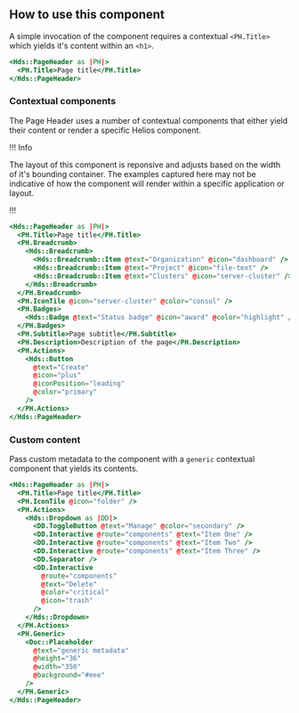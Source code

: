 ## How to use this component

A simple invocation of the component requires a contextual `<PH.Title>` which yields it's content within an `<h1>`.

```handlebars
<Hds::PageHeader as |PH|>
  <PH.Title>Page title</PH.Title>
</Hds::PageHeader>
```

### Contextual components

The Page Header uses a number of contextual components that either yield their content or render a specific Helios component.

!!! Info

The layout of this component is reponsive and adjusts based on the width of it's bounding container. The examples captured here may not be indicative of how the component will render within a specific application or layout.

!!!

```handlebars
<Hds::PageHeader as |PH|>
  <PH.Title>Page title</PH.Title>
  <PH.Breadcrumb>
    <Hds::Breadcrumb>
      <Hds::Breadcrumb::Item @text="Organization" @icon="dashboard" />
      <Hds::Breadcrumb::Item @text="Project" @icon="file-text" />
      <Hds::Breadcrumb::Item @text="Clusters" @icon="server-cluster" />
    </Hds::Breadcrumb>
  </PH.Breadcrumb>
  <PH.IconTile @icon="server-cluster" @color="consul" />
  <PH.Badges>
    <Hds::Badge @text="Status badge" @icon="award" @color="highlight" />
  </PH.Badges>
  <PH.Subtitle>Page subtitle</PH.Subtitle>
  <PH.Description>Description of the page</PH.Description>
  <PH.Actions>
    <Hds::Button
      @text="Create"
      @icon="plus"
      @iconPosition="leading"
      @color="primary"
    />
  </PH.Actions>
</Hds::PageHeader>
```

### Custom content

Pass custom metadata to the component with a `generic` contextual component that yields its contents.

```handlebars
<Hds::PageHeader as |PH|>
  <PH.Title>Page title</PH.Title>
  <PH.IconTile @icon="folder" />
  <PH.Actions>
    <Hds::Dropdown as |DD|>
      <DD.ToggleButton @text="Manage" @color="secondary" />
      <DD.Interactive @route="components" @text="Item One" />
      <DD.Interactive @route="components" @text="Item Two" />
      <DD.Interactive @route="components" @text="Item Three" />
      <DD.Separator />
      <DD.Interactive
        @route="components"
        @text="Delete"
        @color="critical"
        @icon="trash"
      />
    </Hds::Dropdown>
  </PH.Actions>
  <PH.Generic>
    <Doc::Placeholder
      @text="generic metadata"
      @height="36"
      @width="350"
      @background="#eee"
    />
  </PH.Generic>
</Hds::PageHeader>
```
